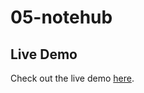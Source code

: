 # 05-notehub

## Live Demo

Check out the live demo [here](https://04-react-query-beige.vercel.app/).
